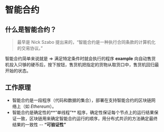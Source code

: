 # 智能合约

## 什么是智能合约？
> 最早是 Nick Szabo 提出来的，“智能合约是一种执行合同条款的计算机化 的交易协议。”

智能合约简单来说就是 => 满足特定条件时就会执行的程序
**example** 
向自动售货机投入只够的硬币后，按下按钮，售货机把指定的货物从取货口中，售货机回归最开始的状态。

## 工作原理
- 智能合约是一段程序（代码和数据的集合），部署在支持智能合约的区块链网络上（如 *Ethereum*）。
- 智能合约是确定性的**“单线程”** 程序，确定性保证每个节点上的运行结果保证一致，区块链用来确定智能合约运行的顺序，用分布式共识的方法确定最终结果的一致性 -- **“可验证性”**

